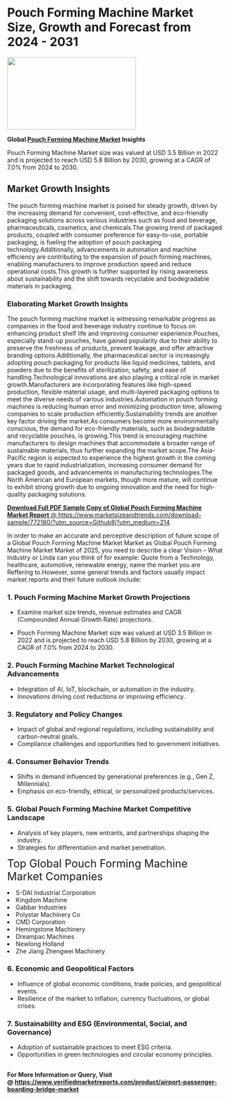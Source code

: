 <H1>Pouch Forming Machine Market Size, Growth and Forecast from 2024 - 2031</H1><img class="aligncenter size-medium wp-image-584254" src="https://thirdeyenews.in/wp-content/uploads/2024/09/Global-Market-Research-300x168.jpeg" alt="" width="300" height="168" /><p><strong>Global&nbsp;<a href="https://www.marketsizeandtrends.com/download-sample/772180/?utm_source=Github8j?utm_medium=214">Pouch Forming Machine Market</a> Insights</strong></p><p>Pouch Forming Machine Market size was valued at USD 3.5 Billion in 2022 and is projected to reach USD 5.8 Billion by 2030, growing at a CAGR of 7.0% from 2024 to 2030.</p><p><h2>Market Growth Insights</h2> The pouch forming machine market is poised for steady growth, driven by the increasing demand for convenient, cost-effective, and eco-friendly packaging solutions across various industries such as food and beverage, pharmaceuticals, cosmetics, and chemicals.The growing trend of packaged products, coupled with consumer preference for easy-to-use, portable packaging, is fueling the adoption of pouch packaging technology.Additionally, advancements in automation and machine efficiency are contributing to the expansion of pouch forming machines, enabling manufacturers to improve production speed and reduce operational costs.This growth is further supported by rising awareness about sustainability and the shift towards recyclable and biodegradable materials in packaging.<a href="#"></a> <h3>Elaborating Market Growth Insights</h3> The pouch forming machine market is witnessing remarkable progress as companies in the food and beverage industry continue to focus on enhancing product shelf life and improving consumer experience.Pouches, especially stand-up pouches, have gained popularity due to their ability to preserve the freshness of products, prevent leakage, and offer attractive branding options.Additionally, the pharmaceutical sector is increasingly adopting pouch packaging for products like liquid medicines, tablets, and powders due to the benefits of sterilization, safety, and ease of handling.Technological innovations are also playing a critical role in market growth.Manufacturers are incorporating features like high-speed production, flexible material usage, and multi-layered packaging options to meet the diverse needs of various industries.Automation in pouch forming machines is reducing human error and minimizing production time, allowing companies to scale production efficiently.Sustainability trends are another key factor driving the market.As consumers become more environmentally conscious, the demand for eco-friendly materials, such as biodegradable and recyclable pouches, is growing.This trend is encouraging machine manufacturers to design machines that accommodate a broader range of sustainable materials, thus further expanding the market scope.The Asia-Pacific region is expected to experience the highest growth in the coming years due to rapid industrialization, increasing consumer demand for packaged goods, and advancements in manufacturing technologies.The North American and European markets, though more mature, will continue to exhibit strong growth due to ongoing innovation and the need for high-quality packaging solutions.<a href="#"></p><p><span class=""><strong>Download Full PDF Sample Copy of Global Pouch Forming Machine Market Report</strong> @ <a href="https://www.marketsizeandtrends.com/download-sample/772180/?utm_source=Github8j?utm_medium=214" target="_blank">https://www.marketsizeandtrends.com/download-sample/772180/?utm_source=Github8j?utm_medium=214</a></span></p><p>In order to make an accurate and perceptive description of future scope of a Global&nbsp;Pouch Forming Machine Market Market as Global&nbsp;Pouch Forming Machine Market Market of 2025, you need to describe a clear Vision &ndash; What Industry or Linda can you think of for example: Quote from a Technology, healthcare, automotive, renewable energy, name the market you are Reffering to.However, some general trends and factors usually impact market reports and their future outlook include:</p><h3>1.&nbsp;<strong>Pouch Forming Machine Market Growth Projections</strong></h3><ul><li>Examine market size trends, revenue estimates and CAGR (Compounded Annual Growth Rate) projections.</li><li><p>Pouch Forming Machine Market size was valued at USD 3.5 Billion in 2022 and is projected to reach USD 5.8 Billion by 2030, growing at a CAGR of 7.0% from 2024 to 2030.</p></li></ul><h3>2.&nbsp;<strong>Pouch Forming Machine Market Technological Advancements</strong></h3><ul><li>Integration of AI, IoT, blockchain, or automation in the industry.</li><li>Innovations driving cost reductions or improving efficiency.</li></ul><h3>3.&nbsp;<strong>Regulatory and Policy Changes</strong></h3><ul><li>Impact of global and regional regulations, including sustainability and carbon-neutral goals.</li><li>Compliance challenges and opportunities tied to government initiatives.</li></ul><h3>4.&nbsp;<strong>Consumer Behavior Trends</strong></h3><ul><li>Shifts in demand influenced by generational preferences (e.g., Gen Z, Millennials).</li><li>Emphasis on eco-friendly, ethical, or personalized products/services.</li></ul><h3>5.&nbsp;<strong>Global Pouch Forming Machine Market Competitive Landscape</strong></h3><ul><li>Analysis of key players, new entrants, and partnerships shaping the industry.</li><li>Strategies for differentiation and market penetration.</li></ul><p data-pm-slice="1 1 []"><span style="color: inherit; font-family: inherit; font-size: 25px;">Top Global Pouch Forming Machine Market Companies</span></p><div class="" data-test-id=""><p><li>S-DAI Industrial Corporation</li><li> Kingdom Machine</li><li> Gabbar Industries</li><li> Polystar Machinery Co</li><li> CMD Corporation</li><li> Hemingstone Machinery</li><li> Dreampac Machines</li><li> Newlong Holland</li><li> Zhe Jiang Zhengwei Machinery</li></p></div><h3>6.&nbsp;<strong>Economic and Geopolitical Factors</strong></h3><ul><li>Influence of global economic conditions, trade policies, and geopolitical events.</li><li>Resilience of the market to inflation, currency fluctuations, or global crises.</li></ul><h3>7.&nbsp;<strong>Sustainability and ESG (Environmental, Social, and Governance)</strong></h3><ul><li>Adoption of sustainable practices to meet ESG criteria.</li><li>Opportunities in green technologies and circular economy principles.</li></ul><h2><strong style="font-size: 14px;">For More Information or Query, Visit @&nbsp;</strong><a style="background-color: #ffffff; font-size: 14px;" href="https://www.marketsizeandtrends.com/report/pouch-forming-machine-market/" target="_blank">https://www.verifiedmarketreports.com/product/airport-passenger-boarding-bridge-market</a></h2>